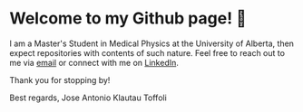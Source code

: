 # Welcome to my Github page! 👋

I am a Master's Student in Medical Physics at the University of Alberta, then expect repositories with contents of such nature. Feel free to reach out to me via [email](mailto:klautaut@ualberta.ca) or connect with me on [LinkedIn](https://www.linkedin.com/in/josé-antônio-klautau-toffoli-a02a06217).

Thank you for stopping by!

Best regards,
Jose Antonio Klautau Toffoli
<!---
klautauToffoli/klautauToffoli is a ✨ special ✨ repository because its `README.md` (this file) appears on your GitHub profile.
You can click the Preview link to take a look at your changes.
--->

